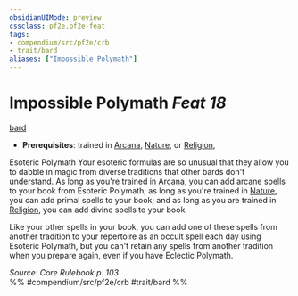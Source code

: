```yaml
---
obsidianUIMode: preview
cssclass: pf2e,pf2e-feat
tags:
- compendium/src/pf2e/crb
- trait/bard
aliases: ["Impossible Polymath"]
---
```

# Impossible Polymath  *Feat 18*  
[bard](/rules/traits/bard.md)  

- **Prerequisites**: trained in [Arcana](/compendium/skills.md#Arcana), [Nature](/compendium/skills.md#Nature), or [Religion](/compendium/skills.md#Religion),

Esoteric Polymath Your esoteric formulas are so unusual that they allow you to dabble in magic from diverse traditions that other bards don't understand. As long as you're trained in [Arcana](/compendium/skills.md#Arcana), you can add arcane spells to your book from Esoteric Polymath; as long as you're trained in [Nature](/compendium/skills.md#Nature), you can add primal spells to your book; and as long as you are trained in [Religion](/compendium/skills.md#Religion), you can add divine spells to your book.

Like your other spells in your book, you can add one of these spells from another tradition to your repertoire as an occult spell each day using Esoteric Polymath, but you can't retain any spells from another tradition when you prepare again, even if you have Eclectic Polymath.

*Source: Core Rulebook p. 103*  
%% #compendium/src/pf2e/crb #trait/bard %%